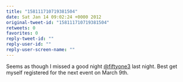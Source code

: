 ```yaml
---
title: "158111710719381504"
date: Sat Jan 14 09:02:24 +0000 2012
original-tweet-id: "158111710719381504"
retweets: 0
favorites: 0
reply-tweet-id: ""
reply-user-id: ""
reply-user-screen-name: ""
---
```

Seems as though I missed a good night <a href="https://twitter.com/fiftyone3">@fiftyone3</a> last night. Best get myself registered for the next event on March 9th.
